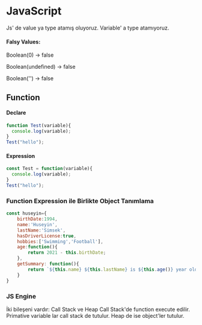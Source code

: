 # JavaScript
Js' de value ya type atamış oluyoruz. Variable' a type atamıyoruz. 

#### Falsy Values:
Boolean(0) -> false

Boolean(undefined) -> false

Boolean('') -> false

## Function

#### Declare
```javascript
function Test(variable){
  console.log(variable);
}
Test("hello");
```
#### Expression
```javascript
const Test = function(variable){
  console.log(variable);
}
Test("hello");
```
### Function Expression ile Birlikte Object Tanımlama
```javascript
const huseyin={
    birthDate:1994,
    name:'Huseyin',
    lastName:'Simsek',
    hasDriverLicense:true,
    hobbies:['Swimming','Football'],
    age:function(){
        return 2021 - this.birthDate;
    },
    getSummary: function(){
        return `${this.name} ${this.lastName} is ${this.age()} year old. He is ${this.hasDriverLicense? 'a' :'no'} driver license`
    }
}
```
### JS Engine
İki bileşeni vardır: Call Stack ve Heap
Call Stack'de function execute edilir. Primative variable lar call stack de tutulur.
Heap de ise object'ler tutulur.

